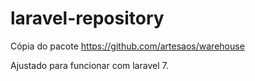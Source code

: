# laravel-repository

Cópia do pacote https://github.com/artesaos/warehouse 

Ajustado para funcionar com laravel 7.